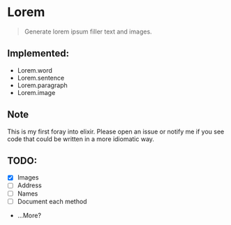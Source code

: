 Lorem
=====
> Generate lorem ipsum filler text and images.

## Implemented:
- Lorem.word
- Lorem.sentence
- Lorem.paragraph
- Lorem.image


## Note
This is my first foray into elixir. Please open an issue or notify me if you see
code that could be written in a more idiomatic way.

## TODO:
- [x] Images
- [ ] Address
- [ ] Names
- [ ] Document each method
- ...More?
